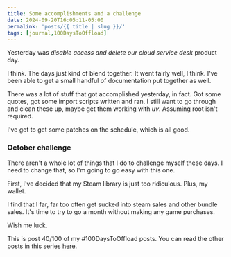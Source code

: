 ```yaml
---
title: Some accomplishments and a challenge
date: 2024-09-20T16:05:11-05:00
permalink: 'posts/{{ title | slug }}/'
tags: [journal,100DaysToOffload]
---
```

Yesterday was *disable access and delete our cloud service desk* product day.

I think. The days just kind of blend together. It went fairly well, I think. I've been able to get a small handful of documentation put together as well. 

There was a lot of stuff that got accomplished yesterday, in fact. Got some quotes, got some import scripts written and ran. I still want to go through and clean these up, maybe get them working with *uv*. Assuming root isn't required.

I've got to get some patches on the schedule, which is all good.

### October challenge 
There aren't a whole lot of things that I do to challenge myself these days. I need to change that, so I'm going to go easy with this one.

First, I've decided that my Steam library is just too ridiculous. Plus, my wallet.

I find that I far, far too often get sucked into steam sales and other bundle sales. It's time to try to go a month without making any game purchases.

Wish me luck.

This is post 40/100 of my #100DaysToOffload posts. You can read the other posts in this series [here](/tags/100daystooffload).